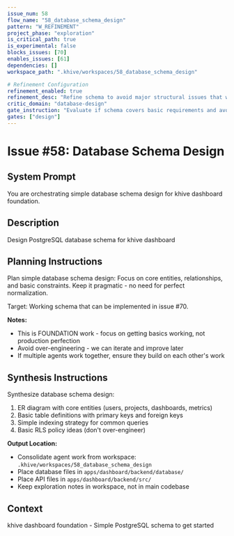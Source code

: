 ```yaml
---
issue_num: 58
flow_name: "58_database_schema_design"
pattern: "W_REFINEMENT"
project_phase: "exploration"
is_critical_path: true
is_experimental: false
blocks_issues: [70]
enables_issues: [61]
dependencies: []
workspace_path: ".khive/workspaces/58_database_schema_design"

# Refinement Configuration
refinement_enabled: true
refinement_desc: "Refine schema to avoid major structural issues that would require rework"
critic_domain: "database-design"
gate_instruction: "Evaluate if schema covers basic requirements and avoids obvious structural problems. Foundation level - just needs to work, not be perfect."
gates: ["design"]
---
```


# Issue #58: Database Schema Design

## System Prompt

You are orchestrating simple database schema design for khive dashboard
foundation.

## Description

Design PostgreSQL database schema for khive dashboard

## Planning Instructions

Plan simple database schema design: Focus on core entities, relationships, and
basic constraints. Keep it pragmatic - no need for perfect normalization.

Target: Working schema that can be implemented in issue #70.

**Notes:**

- This is FOUNDATION work - focus on getting basics working, not production
  perfection
- Avoid over-engineering - we can iterate and improve later
- If multiple agents work together, ensure they build on each other's work

## Synthesis Instructions

Synthesize database schema design:

1. ER diagram with core entities (users, projects, dashboards, metrics)
2. Basic table definitions with primary keys and foreign keys
3. Simple indexing strategy for common queries
4. Basic RLS policy ideas (don't over-engineer)

**Output Location:**

- Consolidate agent work from workspace:
  `.khive/workspaces/58_database_schema_design`
- Place database files in `apps/dashboard/backend/database/`
- Place API files in `apps/dashboard/backend/src/`
- Keep exploration notes in workspace, not in main codebase

## Context

khive dashboard foundation - Simple PostgreSQL schema to get started
